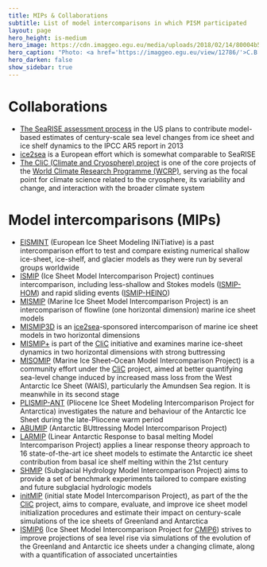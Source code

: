 ```yaml
---
title: MIPs & Collaborations
subtitle: List of model intercomparisons in which PISM participated
layout: page
hero_height: is-medium
hero_image: https://cdn.imaggeo.egu.eu/media/uploads/2018/02/14/80004b52d2f3d526b758a231f4d29bd8.jpg
hero_caption: "Photo: <a href='https://imaggeo.egu.eu/view/12786/'>C.B. Lechuga / imaggeo</a>"
hero_darken: false
show_sidebar: true
---
```


# Collaborations

* [The SeaRISE assessment process](http://websrv.cs.umt.edu/isis/index.php/SeaRISE_Assessment) in the US plans to contribute model-based estimates of century-scale sea level changes from ice sheet and ice shelf dynamics to the IPCC AR5 report in 2013 
* [ice2sea](http://www.ice2sea.eu/) is a European effort which is somewhat comparable to SeaRISE
* [The CliC (Climate and Cryosphere) project](https://www.climate-cryosphere.org/) is one of the core projects of the [World Climate Research Programme (WCRP)](https://www.wcrp-climate.org/), serving as the focal point for climate science related to the cryosphere, its variability and change, and interaction with the broader climate system

# Model intercomparisons (MIPs)

* [EISMINT](http://homepages.vub.ac.be/%7Ephuybrec/eismint.html) (European Ice Sheet Modeling INiTiative) is a past intercomparison effort to test and compare existing numerical shallow ice-sheet, ice-shelf, and glacier models as they were run by several groups worldwide
* [ISMIP](http://homepages.vub.ac.be/%7Ephuybrec/ismip.html) (Ice Sheet Model Intercomparison Project) continues intercomparison, including less-shallow and Stokes models ([ISMIP-HOM](http://homepages.ulb.ac.be/~fpattyn/ismip/)) and rapid sliding events ([ISMIP-HEINO](http://www.pik-potsdam.de/~calov/heino.html))
* [MISMIP](http://homepages.ulb.ac.be/~fpattyn/mismip/welcome.html) (Marine Ice Sheet Model Intercomparison Project) is an intercomparison of flowline (one horizontal dimension) marine ice sheet models
* [MISMIP3D](http://homepages.ulb.ac.be/~fpattyn/mismip3d/welcome.html) is an [ice2sea](http://www.ice2sea.eu/)-sponsored intercomparison of marine ice sheet models in two horizontal dimensions
* [MISMIP+](https://www.climate-cryosphere.org/activities/targeted/153-misomip/1412-mismip-plus) is part of the [CliC](https://www.climate-cryosphere.org/) initiative and examines marine ice-sheet dynamics in two horizontal dimensions with strong buttressing
* [MISOMIP](https://www.climate-cryosphere.org/mips/misomip) (Marine Ice Sheet–Ocean Model Intercomparison Project) is a community effort under the [CliC](http://www.climate-cryosphere.org/) project, aimed at better quantifying sea-level change induced by increased mass loss from the West Antarctic Ice Sheet (WAIS), particularly the Amundsen Sea region. It is meanwhile in its second stage    
* [PLISMIP-ANT](https://doi.org/10.5194/tc-9-881-2015) (Pliocene Ice Sheet Modeling Intercomparison Project for Antarctica) investigates the nature and behaviour of the Antarctic Ice Sheet during the late-Pliocene warm  period
* [ABUMIP](http://www.climate-cryosphere.org/wiki/index.php?title=ABUMIP-Antarctica) (Antarctic BUttressing Model Intercomparison Project)
* [LARMIP](https://www.pik-potsdam.de/en/institute/departments/earth-system-analysis/models/larmip) (Linear Antarctic Response to basal melting Model Intercomparison Project) applies a linear response theory approach to 16 state-of-the-art ice sheet models to estimate the Antarctic ice sheet
  contribution from basal ice shelf melting within the 21st century
* [SHMIP](https://www.cambridge.org/core/journals/journal-of-glaciology/article/shmip-the-subglacial-hydrology-model-intercomparison-project/AA648F9E8B0056A4625531C731AE564D) (Subglacial Hydrology Model Intercomparison Project) aims to provide a set of benchmark experiments tailored to compare existing and future subglacial hydrologic models
* [initMIP](http://www.climate-cryosphere.org/wiki/index.php?title=InitMIP) (initial state Model Intercomparison Project), as part of the the [CliC](https://www.climate-cryosphere.org/) project, aims to compare, evaluate, and improve ice sheet model initialization procedures and estimate their impact on century-scale simulations of the ice sheets of Greenland and Antarctica
* [ISMIP6](https://www.climate-cryosphere.org/mips/ismip6/about) (Ice Sheet Model Intercomparison Project for [CMIP6](https://www.wcrp-climate.org/wgcm-cmip/wgcm-cmip6)) strives to improve projections of sea level rise via  simulations of the evolution of the Greenland and Antarctic ice sheets under a changing climate, along with a quantification of associated uncertainties
